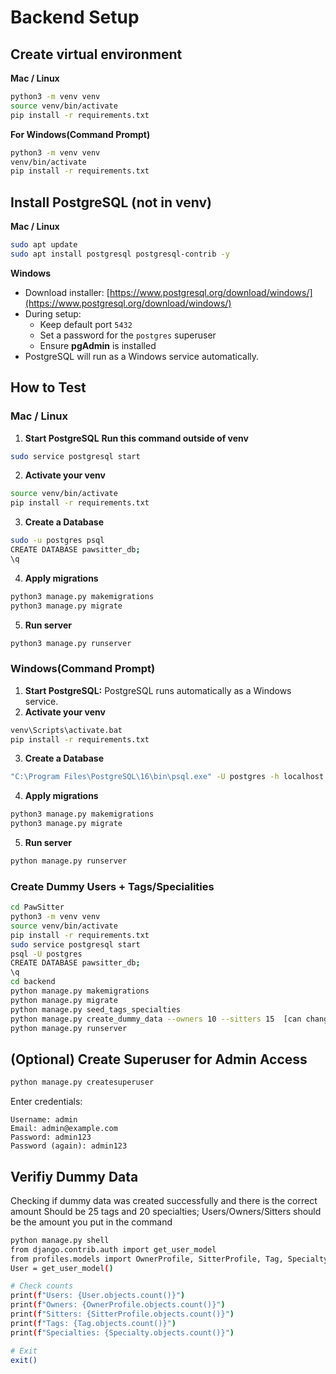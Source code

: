 # Backend Setup

## Create virtual environment
**Mac / Linux**
```bash
python3 -m venv venv
source venv/bin/activate
pip install -r requirements.txt
```
**For Windows(Command Prompt)**
```bash
python3 -m venv venv
venv/bin/activate
pip install -r requirements.txt
```

## Install PostgreSQL (not in venv)
**Mac / Linux**
```bash
sudo apt update
sudo apt install postgresql postgresql-contrib -y
```

**Windows**
- Download installer: [https://www.postgresql.org/download/windows/](https://www.postgresql.org/download/windows/)
- During setup:
  - Keep default port `5432`
  - Set a password for the `postgres` superuser
  - Ensure **pgAdmin** is installed
- PostgreSQL will run as a Windows service automatically.


## How to Test

### Mac / Linux

1. **Start PostgreSQL**
**Run this command outside of venv**
```bash
sudo service postgresql start
```
2. **Activate your venv**
```bash
source venv/bin/activate
pip install -r requirements.txt
```
3. **Create a Database**
```bash
sudo -u postgres psql
CREATE DATABASE pawsitter_db;
\q
```
4. **Apply migrations**
```bash
python3 manage.py makemigrations
python3 manage.py migrate
```
5. **Run server** 
```bash
python3 manage.py runserver
```

### Windows(Command Prompt)

1. **Start PostgreSQL:**
PostgreSQL runs automatically as a Windows service.
2. **Activate your venv**
```bash
venv\Scripts\activate.bat
pip install -r requirements.txt
```
3. **Create a Database**
```bash
"C:\Program Files\PostgreSQL\16\bin\psql.exe" -U postgres -h localhost -p 5432 -c "CREATE DATABASE pawsitter_db;"
```
4. **Apply migrations**
```bash
python3 manage.py makemigrations
python3 manage.py migrate
```
5. **Run server** 
```bash
python manage.py runserver
```

### Create Dummy Users + Tags/Specialities
``` bash
cd PawSitter
python3 -m venv venv
source venv/bin/activate
pip install -r requirements.txt
sudo service postgresql start
psql -U postgres
CREATE DATABASE pawsitter_db;
\q
cd backend
python manage.py makemigrations
python manage.py migrate
python manage.py seed_tags_specialties
python manage.py create_dummy_data --owners 10 --sitters 15  [can change numbers to any amount]
python manage.py runserver
```
## (Optional) Create Superuser for Admin Access
``` bash
python manage.py createsuperuser
```
Enter credentials:
```
Username: admin
Email: admin@example.com
Password: admin123
Password (again): admin123
```
## Verifiy Dummy Data 
Checking if dummy data was created successfully and there is the correct amount
Should be 25 tags and 20 specialties; Users/Owners/Sitters should be the amount you put in the command
``` bash
python manage.py shell
from django.contrib.auth import get_user_model
from profiles.models import OwnerProfile, SitterProfile, Tag, Specialty
User = get_user_model()

# Check counts
print(f"Users: {User.objects.count()}")
print(f"Owners: {OwnerProfile.objects.count()}")
print(f"Sitters: {SitterProfile.objects.count()}")
print(f"Tags: {Tag.objects.count()}")
print(f"Specialties: {Specialty.objects.count()}")

# Exit
exit()
```

